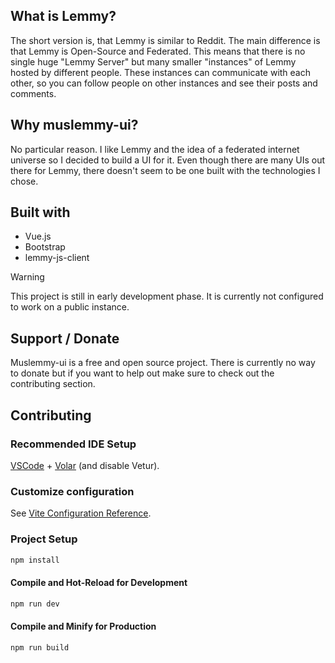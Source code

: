 ## What is Lemmy?

The short version is, that Lemmy is similar to Reddit. The main difference is that Lemmy is Open-Source and Federated. This means that there is no single huge "Lemmy Server" but many smaller "instances" of Lemmy hosted by different people. These instances can communicate with each other, so you can follow people on other instances and see their posts and comments.

## Why muslemmy-ui?

No particular reason. I like Lemmy and the idea of a federated internet universe so I decided to build a UI for it. Even though there are many UIs out there for Lemmy, there doesn't seem to be one built with the technologies I chose.

## Built with
* Vue.js
* Bootstrap
* lemmy-js-client

> [!warning]
> This project is still in early development phase. It is currently not configured to work on a public instance.

## Support / Donate

Muslemmy-ui is a free and open source project. There is currently no way to donate but if you want to help out make sure to check out the contributing section.

## Contributing
### Recommended IDE Setup

[VSCode](https://code.visualstudio.com/) + [Volar](https://marketplace.visualstudio.com/items?itemName=Vue.volar) (and disable Vetur).

### Customize configuration

See [Vite Configuration Reference](https://vite.dev/config/).

### Project Setup

```sh
npm install
```

#### Compile and Hot-Reload for Development

```sh
npm run dev
```

#### Compile and Minify for Production

```sh
npm run build
```
